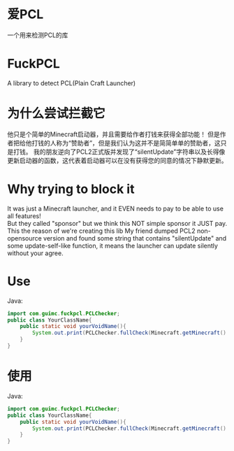 # 爱PCL

一个用来检测PCL的库

# FuckPCL

A library to detect PCL(Plain Craft Launcher)

# 为什么尝试拦截它
他只是个简单的Minecraft启动器，并且需要给作者打钱来获得全部功能！
但是作者把给他打钱的人称为“赞助者”，但是我们认为这并不是简简单单的赞助者，这只是打钱。
我的朋友逆向了PCL2正式版并发现了“silentUpdate”字符串以及长得像更新启动器的函数，这代表着启动器可以在没有获得您的同意的情况下静默更新。


# Why trying to block it
It was just a Minecraft launcher, and it EVEN needs to pay to be able to use all features!  
But they called "sponsor" but we think this NOT simple sponsor it JUST pay.  
This the reason of we're creating this lib
My friend dumped PCL2 non-opensource version and found some string that contains "silentUpdate" and some update-self-like function, 
 it means the launcher can update silently without your agree.


# Use
Java:
~~~java
import com.guimc.fuckpcl.PCLChecker;
public class YourClassName{
    public static void yourVoidName(){
        System.out.print(PCLChecker.fullCheck(Minecraft.getMinecraft().mcDataDir ,true)?"PCL2 Detected":"");
    }
}
~~~

# 使用
Java:
~~~java
import com.guimc.fuckpcl.PCLChecker;
public class YourClassName{
    public static void yourVoidName(){
        System.out.print(PCLChecker.fullCheck(Minecraft.getMinecraft().mcDataDir ,true)?"检测到PCL2":"");
    }
}
~~~